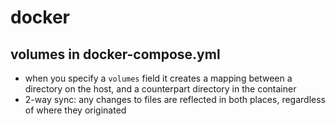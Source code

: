 # docker

## volumes in docker-compose.yml

- when you specify a `volumes` field it creates a mapping between a directory on the host, and a counterpart directory in the container
- 2-way sync: any changes to files are reflected in both places, regardless of where they originated

